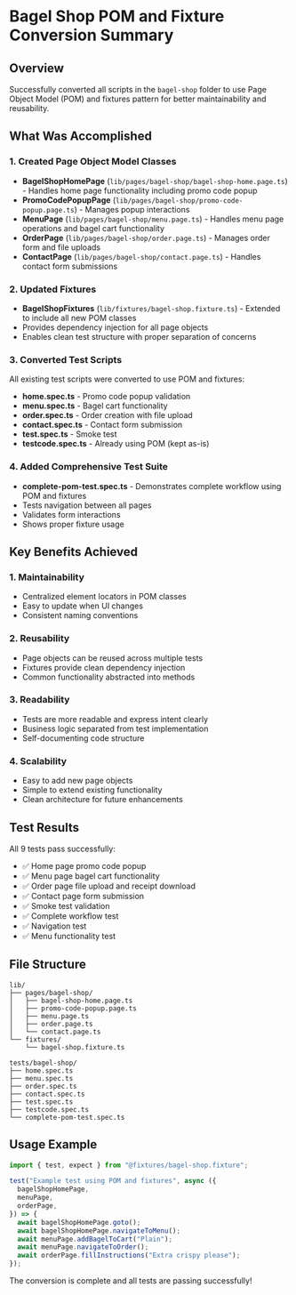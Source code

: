# Bagel Shop POM and Fixture Conversion Summary

## Overview

Successfully converted all scripts in the `bagel-shop` folder to use Page Object Model (POM) and fixtures pattern for better maintainability and reusability.

## What Was Accomplished

### 1. Created Page Object Model Classes

- **BagelShopHomePage** (`lib/pages/bagel-shop/bagel-shop-home.page.ts`) - Handles home page functionality including promo code popup
- **PromoCodePopupPage** (`lib/pages/bagel-shop/promo-code-popup.page.ts`) - Manages popup interactions
- **MenuPage** (`lib/pages/bagel-shop/menu.page.ts`) - Handles menu page operations and bagel cart functionality
- **OrderPage** (`lib/pages/bagel-shop/order.page.ts`) - Manages order form and file uploads
- **ContactPage** (`lib/pages/bagel-shop/contact.page.ts`) - Handles contact form submissions

### 2. Updated Fixtures

- **BagelShopFixtures** (`lib/fixtures/bagel-shop.fixture.ts`) - Extended to include all new POM classes
- Provides dependency injection for all page objects
- Enables clean test structure with proper separation of concerns

### 3. Converted Test Scripts

All existing test scripts were converted to use POM and fixtures:

- **home.spec.ts** - Promo code popup validation
- **menu.spec.ts** - Bagel cart functionality
- **order.spec.ts** - Order creation with file upload
- **contact.spec.ts** - Contact form submission
- **test.spec.ts** - Smoke test
- **testcode.spec.ts** - Already using POM (kept as-is)

### 4. Added Comprehensive Test Suite

- **complete-pom-test.spec.ts** - Demonstrates complete workflow using POM and fixtures
- Tests navigation between all pages
- Validates form interactions
- Shows proper fixture usage

## Key Benefits Achieved

### 1. **Maintainability**

- Centralized element locators in POM classes
- Easy to update when UI changes
- Consistent naming conventions

### 2. **Reusability**

- Page objects can be reused across multiple tests
- Fixtures provide clean dependency injection
- Common functionality abstracted into methods

### 3. **Readability**

- Tests are more readable and express intent clearly
- Business logic separated from test implementation
- Self-documenting code structure

### 4. **Scalability**

- Easy to add new page objects
- Simple to extend existing functionality
- Clean architecture for future enhancements

## Test Results

All 9 tests pass successfully:

- ✅ Home page promo code popup
- ✅ Menu page bagel cart functionality
- ✅ Order page file upload and receipt download
- ✅ Contact page form submission
- ✅ Smoke test validation
- ✅ Complete workflow test
- ✅ Navigation test
- ✅ Menu functionality test

## File Structure

```
lib/
├── pages/bagel-shop/
│   ├── bagel-shop-home.page.ts
│   ├── promo-code-popup.page.ts
│   ├── menu.page.ts
│   ├── order.page.ts
│   └── contact.page.ts
└── fixtures/
    └── bagel-shop.fixture.ts

tests/bagel-shop/
├── home.spec.ts
├── menu.spec.ts
├── order.spec.ts
├── contact.spec.ts
├── test.spec.ts
├── testcode.spec.ts
└── complete-pom-test.spec.ts
```

## Usage Example

```typescript
import { test, expect } from "@fixtures/bagel-shop.fixture";

test("Example test using POM and fixtures", async ({
  bagelShopHomePage,
  menuPage,
  orderPage,
}) => {
  await bagelShopHomePage.goto();
  await bagelShopHomePage.navigateToMenu();
  await menuPage.addBagelToCart("Plain");
  await menuPage.navigateToOrder();
  await orderPage.fillInstructions("Extra crispy please");
});
```

The conversion is complete and all tests are passing successfully!
